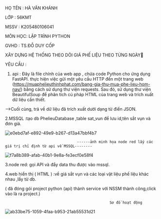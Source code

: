 HỌ TÊN : HÀ VĂN KHÁNH

LỚP :    56KMT

MSSV :   K205480106041

MÔN HỌC: LẬP TRÌNH PYTHON

GVHD : TS.ĐỖ DUY CỐP

XÂY DỰNG HỆ THỐNG THEO DÕI GIÁ PHẾ LIỆU THEO TỪNG NGÀY🔄

YÊU CẦU : 

 1. api : Đây là file chính của web app , chứa code Python cho ứng dụng FastAPI.
   thực hiện việc gửi một yêu cầu HTTP đến một trang web (https://muaphelieuthinhphat.com/bang-gia-thu-mua-phe-lieu-hom-nay/)
   bằng cách sử dụng thư viện requests. Sau đó,  sử dụng thư viện BeautifulSoup để phân tích cú pháp HTML của trang web và trích xuất dữ liệu cần thiết.

-->Cuối cùng, trả về dữ liệu đã trích xuất dưới dạng từ điển JSON.
 
2.MSSQL :tạo db PhelieuDatabase ,table sat_vun để lưu id,tên sắt vụn và đơn giá.

![e0ebd7af-e892-49e9-b267-d13a47bbf4b7](https://github.com/khanh25012/h-th-ng-theo-d-i-gi-ph-li-u-theo-ng-y/assets/129476200/34233978-f7ed-4e10-a28c-13878263c5d2)


    


                                     ------ảnh minh họa node red lấy các giá trị chỉ định từ api về MSSQL--------

![f7a8b389-afab-40b1-9e8a-fe3ecf0e58f4](https://github.com/khanh25012/h-th-ng-theo-d-i-gi-ph-li-u-theo-ng-y/assets/129476200/448855ea-19ce-40c7-b7ed-5b14de368f4b)


3.node red: gọi API  và đẩy data thu được vào mssql.

4.web hiển thị ( HTML ) :về giá sắt vụn và các loại vật liệu phế liệu khác nhau ,lấy từ db.

( đã đóng gói project python (api) thành service với NSSM thành công,click vào là ra project.)

                                                    Sơ đồ hoạt động
                  
 ![ab33be75-1059-4faa-b953-21ab55531d21](https://github.com/khanh25012/h-th-ng-theo-d-i-gi-ph-li-u-theo-ng-y/assets/129476200/f9101f3d-abc4-426c-9e37-5259847fec63)


